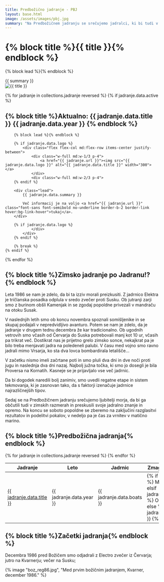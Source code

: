 ```yaml
---
title: Predbožično jadranje - PBJ
layout: base.html
image: /assets/images/pbj.jpg
summary: "Na Predbožičnem jadranju se srečujemo jadralci, ki bi tudi v zimskih razmerah preskusili svoje jadralno znanje in opremo. Jadranje se začne z nočnim jadranjem čez Kvarner, v naslednjih dneh pa se vračamo nazaj v Istro."
---
```


<h1 class="!mb-gap">{% block title %}{{ title }}{% endblock %}</h1>

{% block lead %}{% endblock %}
<div class="lead">
{{ summary }}
</div>

<img src="{{ image }}" alt="{{ title }}" class="w-full rounded-lg shadow-lg">

{% for jadranje in collections.jadranje reversed %}
    {% if jadranje.data.active %}
        <h2 class="!mb-gap">{% block title %}Aktualno: {{ jadranje.data.title }} {{ jadranje.data.year }} {% endblock %}</h2>

        {% block lead %}{% endblock %}

        {% if jadranje.data.logo %}
            <div class="flex flex-col md:flex-row items-center justify-between">
                <div class="w-full md:w-1/3 p-4">
                    <a href="{{ jadranje.url }}"><img src="{{ jadranje.data.logo }}" alt="{{ jadranje.data.title }}" width="300"></a>
                </div>
                <div class="w-full md:w-2/3 p-4">
        {% endif %}

        <div class="lead">
            {{ jadranje.data.summary }}

            Več informacij je na voljo <a href="{{ jadranje.url }}" class="font-sans font-semibold no-underline border-b-2 border-link hover:bg-link-hover">tukaj</a>.
        </div>

        {% if jadranje.data.logo %}
                </div>
            </div>
        {% endif %}

        {% break %}
    {% endif %}
{% endfor %}


<h2 class="!mb-gap">{% block title %}Zimsko jadranje po Jadranu!?{% endblock %}</h2>

Leta 1986 se nam je zdelo, da bi ta izziv morali preizkusiti. Z jadrnico Elektra je tričlanska posadka odplula v sredo zvečer proti Susku. Ob jutranji zarji smo z burinom obšli Kamenjak in se zgodaj popoldne privezali v mandraču na otoku Susak.

V naslednjih letih smo ob koncu novembra spoznali somišljenike in se skupaj podajali v nepredvidljivo avanturo. Potem se nam je zdelo, da je jadranje v drugem tednu decembra že kar tradicionalno. Ob ugodnih vetrovih smo včasih od Červarja do Suska potrebovali manj kot 10 ur, včasih pa trikrat več. Dostikrat nas je prijetno grelo zimsko sonce, nekajkrat pa je bilo treba menjavati jadra na poledeneli palubi. V času med vojno smo ravno jadrali mimo Vrsarja, ko sta dva lovca bombardirala letališče...

V začetku nismo imeli začrtane poti in smo pluli dva dni in dve noči proti jugu in naslednja dva dni nazaj. Najbolj južna točka, ki smo jo dosegli je bila Proversa na Kornatih. Kasneje se je prijavljalo vse več jadrnic.

Da bi dogodek naredili bolj zanimiv, smo uvedli regatne etape in sistem tekmovanja, ki je zasnovan tako, da s faktorji izenačuje jadrnice najrazličnejših tipov.

Sedaj se na Predbožičnem jadranju srečujemo ljubitelji morja, da bi ga občutili tudi v zimskih razmerah in preskusili svoje jadralno znanje in opremo. Na koncu se soboto popoldne se zberemo na zaključini razglasitvi rezultatov in podelitvi pokalov, v nedeljo pa je čas za vrnitev v matično marino.


<h2 class="!mb-gap">{% block title %}Predbožična jadranja{% endblock %}</h2>

<table class="min-w-full border-collapse">
    <thead>
        <tr>
            <th class="text-left w-1/3">Jadranje</th>
            <th class="text-center">Leto</th>
            <th class="text-center">Jadrnic</th>
            <th class="text-center">Zmagovalec: generalno</th>
            <th class="text-center">Zmagovalec: korigirano</th>
        </tr>
    </thead>
    <tbody>
        {% for jadranje in collections.jadranje reversed %}
            <tr>
                <td class="text-left"><a href="{{ jadranje.url }}" class="no-underline border-b-2 border-link hover:bg-link-hover"> {{ jadranje.data.title }} </a></td>
                <td class="text-center">{{ jadranje.data.year }}</td>
                <td class="text-center">{{ jadranje.data.boats }}</td>
                <td class="text-center">
                    {% if jadranje.data.active %}
                        MOŽNA PRIJAVA
                    {% elsif jadranje.data.cancelled %}
                        ODPOVEDANO
                    {% else %}
                        {{ jadranje.data.winner_abs }}
                    {% endif %}
                </td>
                <td class="text-center">{{ jadranje.data.winner_cor }}</td>
            </tr>
        {% endfor %}
    </tbody>
</table>

<h2 class="!mb-gap">{% block title %}Začetki jadranja{% endblock %}</h2>

Decembra 1986 pred Božičem smo odjadrali z Electro zvečer iz Červarja; jutro na Kvarnerju; večer na Susku;

{% image "boz_reg86.jpg", "Med prvim božičnim jadranjem, Kvarner, december 1986." %}
